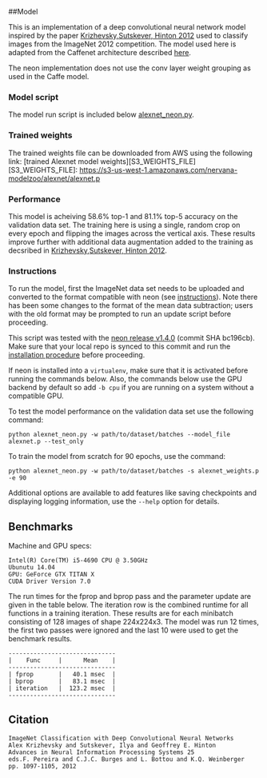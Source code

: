 ##Model

This is an implementation of a deep convolutional neural network model inspired by
the paper
[Krizhevsky,Sutskever, Hinton 2012](http://papers.nips.cc/paper/4824-imagenet-classification-with-deep-convolutional-neural-networks)
used to classify images from the ImageNet 2012 competition.  The model used here is
adapted from the Caffenet architecture described
[here](http://dl.caffe.berkeleyvision.org/bvlc_reference_caffenet.caffemodel).

The neon implementation does not use the conv layer weight grouping as used in the
Caffe model.

### Model script
The model run script is included below [alexnet_neon.py](./alexnet_neon.py).

### Trained weights
The trained weights file can be downloaded from AWS using the following link:
[trained Alexnet model weights][S3_WEIGHTS_FILE]
[S3_WEIGHTS_FILE]: https://s3-us-west-1.amazonaws.com/nervana-modelzoo/alexnet/alexnet.p

### Performance
This model is acheiving 58.6% top-1 and 81.1% top-5 accuracy on the validation
data set.  The training here is using a single, random crop on every epoch and
flipping the images across the vertical axis.  These results improve further
with additional data augmentation added to the training as decsribed in
[Krizhevsky,Sutskever, Hinton 2012](http://papers.nips.cc/paper/4824-imagenet-classification-with-deep-convolutional-neural-networks).

### Instructions
To run the model, first the ImageNet data set needs to be uploaded and
converted to the format compatible with neon (see
[instructions](http://neon.nervanasys.com/docs/latest/datasets.html#imagenet)).
Note there has been some changes to the format of the mean data subtraction;
users with the old format may be prompted to run an update script before proceeding.


This script was tested with the [neon release v1.4.0](https://github.com/NervanaSystems/neon/tree/v1.4.0)
(commit SHA bc196cb).
Make sure that your local repo is synced to this commit and run the
[installation procedure](http://neon.nervanasys.com/docs/latest/installation.html)
before proceeding.


If neon is installed into a `virtualenv`, make sure that it is activated before
running the commands below.  Also, the commands below use the GPU backend by default
so add `-b cpu` if you are running on a system without a compatible GPU.


To test the model performance on the validation data set use the following command:
```
python alexnet_neon.py -w path/to/dataset/batches --model_file alexnet.p --test_only
```

To train the model from scratch for 90 epochs, use the command:
```
python alexnet_neon.py -w path/to/dataset/batches -s alexnet_weights.p -e 90
```

Additional options are available to add features like saving checkpoints
and displaying logging information, use the `--help` option for details.


## Benchmarks

Machine and GPU specs:
```
Intel(R) Core(TM) i5-4690 CPU @ 3.50GHz
Ubunutu 14.04
GPU: GeForce GTX TITAN X
CUDA Driver Version 7.0
```

The run times for the fprop and bprop pass and the parameter update are given
in the table below.  The iteration row is the combined runtime for all functions
in a training iteration.  These results are for each minibatch consisting of 128
images of shape 224x224x3.  The model was run 12 times, the first two passes were
ignored and the last 10 were used to get the benchmark results.
```
------------------------------
|    Func     |      Mean    |
------------------------------
| fprop       |   40.1 msec  |
| bprop       |   83.1 msec  |
| iteration   |  123.2 msec  |
------------------------------
```


## Citation

```
ImageNet Classification with Deep Convolutional Neural Networks
Alex Krizhevsky and Sutskever, Ilya and Geoffrey E. Hinton
Advances in Neural Information Processing Systems 25
eds.F. Pereira and C.J.C. Burges and L. Bottou and K.Q. Weinberger
pp. 1097-1105, 2012
```

